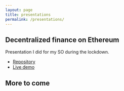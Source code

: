 ```yaml
---
layout: page
title: presentations
permalink: /presentations/
---
```


## Decentralized finance on Ethereum

Presentation I did for my SO during the lockdown.

* [Repository](https://github.com/bitbeckers/presentations/defi)
* [Live demo](https://github.com/bitbeckers/presentations/defi/defi.html)

## More to come